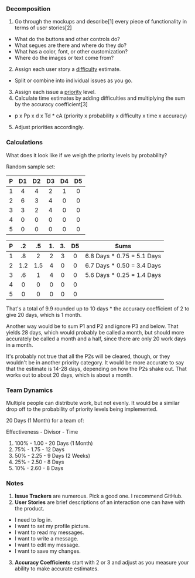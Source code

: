 ### Decomposition

1. Go through the mockups and describe[1] every piece of functionality in terms of user stories[2]
  * What do the buttons and other controls do?
  * What segues are there and where do they do?
  * What has a color, font, or other customization?
  * Where do the images or text come from?
2. Assign each user story a [difficulty](./Difficulty.md) estimate.
  * Split or combine into individual issues as you go.
3. Assign each issue a [priority](./Priority.md) level.
4. Calculate time estimates by adding difficulties and multiplying the sum by the accuracy coefficient[3]
  * p x Pp x d x Td * cA (priority x probability x difficulty x time x accuracy)
5. Adjust priorities accordingly.


### Calculations

What does it look like if we weigh the priority levels by probability?

Random sample set:

| P | D1 | D2 | D3 | D4 | D5 |
| :-: | :-: | :-: | :-: | :-: | :-: |
| 1 | 4 | 4 | 2 | 1 | 0 |
| 2 | 6 | 3 | 4 | 0 | 0 |
| 3 | 3 | 2 | 4 | 0 | 0 |
| 4 | 0 | 0 | 0 | 0 | 0 |
| 5 | 0 | 0 | 0 | 0 | 0 |

| P | .2 | .5 | 1. | 3. | D5 | Sums
| :-: | :-: | :-: | :-: | :-: | :-: | ---
| 1 | .8 |  2 |  2 |  3 |  0 | 6.8 Days * 0.75 = 5.1 Days
| 2 | 1.2 |  1.5 |  4 |  0 |  0 | 6.7 Days * 0.50 = 3.4 Days
| 3 | .6 |  1 |  4 |  0 |  0 | 5.6 Days * 0.25 = 1.4 Days
| 4 |  0 |  0 |  0 |  0 |  0 |
| 5 |  0 |  0 |  0 |  0 |  0 | 

That's a total of 9.9 rounded up to 10 days * the accuracy coefficient of 2 to give 20 days, which is 1 month.

Another way would be to sum P1 and P2 and ignore P3 and below. That yields 28 days, which would probably be called a month, but should more accurately be called a month and a half, since there are only 20 work days in a month.

It's probably not true that all the P2s will be cleared, though, or they wouldn't be in another priority category. It would be more accurate to say that the estimate is 14-28 days, depending on how the P2s shake out. That works out to about 20 days, which is about a month.


### Team Dynamics

Multiple people can distribute work, but not evenly. It would be a similar drop off to the probability of priority levels being implemented.

20 Days (1 Month) for a team of:

Effectiveness - Divisor - Time

1. 100% - 1.00 - 20 Days (1 Month)
2. 75% - 1.75 - 12 Days
3. 50% - 2.25 - 9 Days (2 Weeks)
4. 25% - 2.50 - 8 Days
5. 10% - 2.60 - 8 Days


### Notes

1. __Issue Trackers__ are numerous. Pick a good one. I recommend GitHub.
2. __User Stories__ are brief descriptions of an interaction one can have with the product.
  * I need to log in.
  * I want to set my profile picture.
  * I want to read my messages.
  * I want to write a message.
  * I want to edit my message.
  * I want to save my changes.
3. __Accuracy Coefficients__ start with 2 or 3 and adjust as you measure your ability to make accurate estimates.
